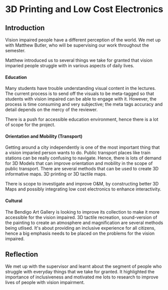 # 3D Printing and Low Cost Electronics

## Introduction
Vision impaired people have a different perception of the world. We met up with Matthew Butler, who will be supervising our work throughout the semester. 

Matthew introduced us to several things we take for granted that vision imparied people struggle with in various aspects of daily lives.

#### Education
Many students have trouble understanding visual content in the lectures. The current process is to send off the visuals to be meta-tagged so that students with vision impaired can be able to engage with it. However, the process is time consuming and very subjective; the meta tags accuracy and detail depends on the mercy of the reviewer. 

There is a push for accessible education environment, hence there is a lot of scope for the project. 

#### Orientation and Mobility (Transport)
Getting around a city independently is one of the most important thing that a vision imparied person wants to do. Public transport places like train stations can be really confusing to navigate. Hence, there is lots of demand for 3D Models that can improve orientation and mobility in the scope of public transport. There are several methods that can be used to create 3D informative maps. 3D printing or 3D tactile maps.

There is scope to investigate and improve O&M, by constructing better 3D Maps and possibly integrating low cost electronics to enhance interactivity. 


#### Cultural
The Bendigo Art Gallery is looking to improve its collection to make it more accessible for the vision impaired. 3D tactile recreation, sound-version of the painting to create an atmosphere and magnification are several methods being utlised. It's about providing an inclusive experience for all citizens, hence a big emphasis needs to be placed on the problems for the vision impaired. 


## Reflection
We met up with the supervisor and learnt about the segment of people who struggle with everyday things that we take for granted. It highlighted the importance of inclusiveness and motivated me lots to research to improve lives of people with vision impairment. 

